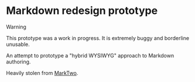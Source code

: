 # Markdown redesign prototype

> [!WARNING]
> This prototype was a work in progress.
> It is extremely buggy and borderline unusable.

An attempt to prototype a "hybrid WYSIWYG" approach to Markdown authoring.

Heavily stolen from [MarkTwo](https://github.com/anthonygarvan/marktwo).
